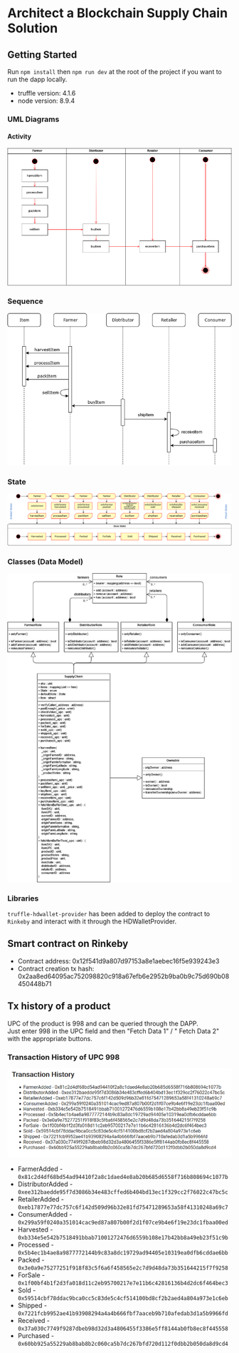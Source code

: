 # Architect a Blockchain Supply Chain Solution

## Getting Started
Run `npm install` then `npm run dev` at the root of the project if you want to run the dapp locally.
- truffle version: 4.1.6
- node version: 8.9.4

### UML Diagrams
#### Activity
![UML - Activity diagram](img/dapp-supply-chain-activity.png)
### Sequence
![UML - Sequence diagram](img/dapp-supply-chain-sequence.png)
### State
![UML - State diagram](img/dapp-supply-chain-state.png)
### Classes (Data Model)
![UML - Classes diagram](img/dapp-supply-chain-classes.png)

### Libraries
`truffle-hdwallet-provider` has been added to deploy the contract to `Rinkeby` and interact with it through the HDWalletProvider.

## Smart contract on Rinkeby
- Contract address: 0x12f541d9a807d97153a8e1aebec16f5e939243e3
- Contract creation tx hash: 0x2aa8ed64095ac752098820c918a67efb6e2952b9ba0b9c75d690b08450448b71

## Tx history of a product
UPC of the product is 998 and can be queried through the DAPP.  
Just enter 998 in the UPC field and then "Fetch Data 1" / " Fetch Data 2" with the appropriate buttons.

### Transaction History of UPC 998
![Transaction History of UPC 998](img/tx-history.png)

- FarmerAdded - `0x81c2d4df68bd54ad94410f2a8c1daed4e8ab20b685d6558f716b808694c1077b`
- DistributorAdded - `0xee312baedde95f7d3086b34e483cffed6b404bd13ec1f329cc2f76022c47bc5c`
- RetailerAdded - `0xeb17877e77dc757c6f142d509d96b32e81fd75471289653a58f41310248a69c7`
- ConsumerAdded - `0x299a59f0240a351014cac9ed87a807b00f2d1f07ce9b4e6f19e23dc1fbaa00ed`
- Harvested - `0xb334e5e542b7518491bbab71001272476d6559b108e17b42bb8a49eb23f51c9b`
- Processed - `0x5b4ec1b4ae8a9877772144b9c83a8dc19729ad94405e10319ea0dfb6cddae6bb`
- Packed - `0x3e0a9e75277251f918f83c5f6a6f458565e2c7d9d48da73b351644215f7f9258`
- ForSale - `0x1f00bf4b1f2d3fa018d11c2eb95700217e7e11b6c42816136b4d2dc6f464bec3`
- Sold - `0x59514cbf78ddac9bca0cc5c83de5c4cf514100bd8cf2b2aed4a804a973e1c6eb`
- Shipped - `0x7221fcb9952ae41b93908294a4a4b666fbf7aaceb9b710afedab3d1a5b9966fd`
- Received - `0x37a030c7749f9287dbeb98d32d3a4806455f3386e5ff8144ab0fb8ec8f445558`
- Purchased - `0x60bb925a55229ab8bab8b2c060ca5b7dc267bfd720d112f0dbb2b050da8d9cd4`
